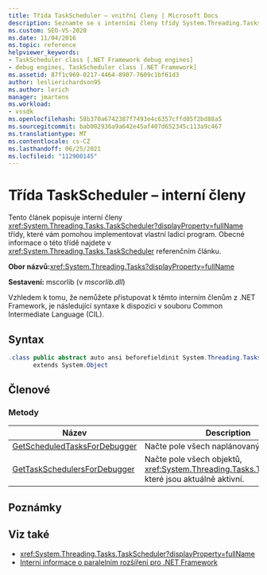 ```yaml
---
title: Třída TaskScheduler – vnitřní členy | Microsoft Docs
description: Seznamte se s interními členy třídy System.Threading.Tasks.TaskScheduler, které vám pomůžou implementovat vlastní ladicí program.
ms.custom: SEO-VS-2020
ms.date: 11/04/2016
ms.topic: reference
helpviewer_keywords:
- TaskScheduler class [.NET Framework debug engines]
- debug engines, TaskScheduler class [.NET Framework]
ms.assetid: 87f1c969-0217-4464-8907-7609c1bf61d3
author: leslierichardson95
ms.author: lerich
manager: jmartens
ms.workload:
- vssdk
ms.openlocfilehash: 58b370a6742387f7493e4c6357cffd05f2bd88a5
ms.sourcegitcommit: bab002936a9a642e45af407d652345c113a9c467
ms.translationtype: MT
ms.contentlocale: cs-CZ
ms.lasthandoff: 06/25/2021
ms.locfileid: "112900145"
---
```

# <a name="taskscheduler-class---internal-members"></a>Třída TaskScheduler – interní členy
Tento článek popisuje interní členy <xref:System.Threading.Tasks.TaskScheduler?displayProperty=fullName> třídy, které vám pomohou implementovat vlastní ladicí program. Obecné informace o této třídě najdete v <xref:System.Threading.Tasks.TaskScheduler> referenčním článku.

 **Obor názvů:**<xref:System.Threading.Tasks?displayProperty=fullName>

 **Sestavení:** mscorlib (v *mscorlib.dll*)

 Vzhledem k tomu, že nemůžete přistupovat k těmto interním členům z .NET Framework, je následující syntaxe k dispozici v souboru Common Intermediate Language (CIL).

## <a name="syntax"></a>Syntax

```csharp
.class public abstract auto ansi beforefieldinit System.Threading.Tasks.TaskScheduler
       extends System.Object
```

## <a name="members"></a>Členové

### <a name="methods"></a>Metody

|Název|Description|
|----------|-----------------|
|[GetScheduledTasksForDebugger](../../extensibility/debugger/getscheduledtasksfordebugger-method.md)|Načte pole všech naplánovaných úloh.|
|[GetTaskSchedulersForDebugger](../../extensibility/debugger/gettaskschedulersfordebugger-method.md)|Načte pole všech objektů, <xref:System.Threading.Tasks.TaskScheduler> které jsou aktuálně aktivní.|

## <a name="remarks"></a>Poznámky

## <a name="see-also"></a>Viz také
- <xref:System.Threading.Tasks.TaskScheduler?displayProperty=fullName>
- [Interní informace o paralelním rozšíření pro .NET Framework](../../extensibility/debugger/parallel-extension-internals-for-the-dotnet-framework.md)
